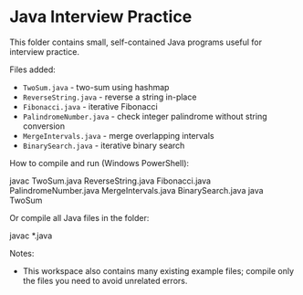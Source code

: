# Java Interview Practice

This folder contains small, self-contained Java programs useful for interview practice.

Files added:

- `TwoSum.java` - two-sum using hashmap
- `ReverseString.java` - reverse a string in-place
- `Fibonacci.java` - iterative Fibonacci
- `PalindromeNumber.java` - check integer palindrome without string conversion
- `MergeIntervals.java` - merge overlapping intervals
- `BinarySearch.java` - iterative binary search

How to compile and run (Windows PowerShell):

javac TwoSum.java ReverseString.java Fibonacci.java PalindromeNumber.java MergeIntervals.java BinarySearch.java
java TwoSum

Or compile all Java files in the folder:

javac *.java

Notes:
- This workspace also contains many existing example files; compile only the files you need to avoid unrelated errors.
